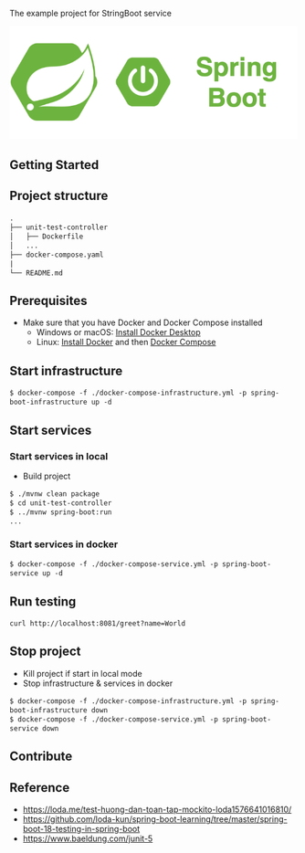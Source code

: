 The example project for StringBoot service

<div align="center">
    <img src="./assets/images/spring_boot_icon.png"/>
</div>

## Getting Started

## Project structure
```
.
├── unit-test-controller
│   ├── Dockerfile
│   ...
├── docker-compose.yaml
|
└── README.md
```

## Prerequisites
- Make sure that you have Docker and Docker Compose installed
  - Windows or macOS:
    [Install Docker Desktop](https://www.docker.com/get-started)
  - Linux: [Install Docker](https://www.docker.com/get-started) and then
    [Docker Compose](https://github.com/docker/compose)

## Start infrastructure

```shell script
$ docker-compose -f ./docker-compose-infrastructure.yml -p spring-boot-infrastructure up -d
```

## Start services
### Start services in local

- Build project
```shell script
$ ./mvnw clean package
$ cd unit-test-controller
$ ../mvnw spring-boot:run
...
```

### Start services in docker 

```shell script
$ docker-compose -f ./docker-compose-service.yml -p spring-boot-service up -d
```

## Run testing

```shell script
curl http://localhost:8081/greet?name=World
```

## Stop project

- Kill project if start in local mode
- Stop infrastructure & services in docker

```shell script
$ docker-compose -f ./docker-compose-infrastructure.yml -p spring-boot-infrastructure down
$ docker-compose -f ./docker-compose-service.yml -p spring-boot-service down
```

## Contribute

## Reference

- https://loda.me/test-huong-dan-toan-tap-mockito-loda1576641016810/
- https://github.com/loda-kun/spring-boot-learning/tree/master/spring-boot-18-testing-in-spring-boot
- https://www.baeldung.com/junit-5